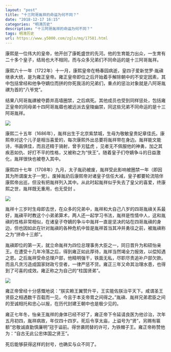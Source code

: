 ```yaml
---
layout: "post"
title: "十三阿哥胤祥的命运为何不同？"
date: "2018-12-17 16:15"
categories: "明清历史"
description: "十三阿哥胤祥的命运为何不同？"
tags: 明清历史
url: https://www.y5000.com/zgls/mq/17581.html
---
```






康熙是一位伟大的皇帝，他开创了康乾盛世的先河。他的生育能力出众，一生育有二十多个皇子，结局也大不相同，而与众多兄弟们不同命运的是十三阿哥胤祥。

康熙六十一年（1722年）十一月，康熙皇帝在畅春园病逝，皇四子爱新觉罗·胤禛继承大统，是为雍正皇帝。雍正皇帝即位之后开始着手解除朝中的不安定因素，其中包括曾经和他争夺嫡位而拼的你死我活的兄弟们，重点的惩治对象就是八阿哥胤禩为首的“八爷党”。

结果八阿哥胤禩被夺爵并高墙圈禁，之后病死。其他成员也受到同样惩处，包括雍正皇帝的同母弟十四阿哥胤禵也被远派去皇陵幽禁，同这些兄弟不同命运的是十三阿哥胤祥。

![](https://img.y5000.com/uploads/allimg/170321/1305556095-0.jpg)

康熙二十五年（1686年），胤祥出生于北京紫禁城，生母为敬敏皇贵妃章佳氏。康熙帝对这个儿子是相当喜爱的，每次康熙外出总要将胤祥带在身边。胤祥能文能诗，书画俱佳，而且还精于骑射，曾手刃猛虎
，见者无不佩服他的神勇，加之其疾恶如仇、好打不平的性格，又被称之为“侠王”。随着皇子们夺嫡争斗的日益激化，胤祥很快也被卷入其中。

康熙四十七年（1708年）九月，太子胤礽被废，胤祥受此影响被圈禁一年（即因其为所谓废太子一党）。废掉胤礽后康熙帝对诸皇子信任大减，皇子都要轮流陪伴康熙帝出巡，但没有把胤祥列入其中。从此时起胤祥似乎失去了皇父的喜爱，终康熙之世，胤祥既无重用，也无受封
。

![](https://img.y5000.com/uploads/allimg/170321/1305554621-1.jpg)

胤祥十三岁时生母即去世，在众多的兄弟中，胤祥和大自己八岁的四哥胤禛关系最好，胤禛平时教这个小弟弟算术，两人还一起学习书法，胤祥是性情中人，这和胤禛的性格非常相似，在诸皇子夺嫡的争斗中胤祥一直是坚决的站在四哥胤禛的身边，但也因如此在针对胤禛的各种危机中皆是胤祥首当其冲并勇往之前，被胤禛称之为“拼命十三郎”。

胤禛即位的第一天，就立命胤祥为四位总理事务大臣之一，同日晋升为和硕怡亲王。在遭受十几年冷落之后，得到雍正如此厚待，胤祥当然竭全力报效，以偿知遇之恩。之后胤祥受命总理户部，他精明强干，铁面无私，尽职尽责追补户部欠款。而且凡贪污造成国家财政亏空者，一律严惩不贷。雍正三年又命其治理水患，也得到了可喜的成效。雍正称之为自己的“柱国贤弟”。

![](https://img.y5000.com/uploads/allimg/170321/1305553048-2.jpg)

雍正帝曾经十分感慨地说：“朕实赖王翼赞升平，王实能佐朕治平天下。咸谓圣王贤臣之相遇数千百载而一见，今且于本支帝胄之间得之。”胤禛、胤祥兄弟君臣之间的至诚相托和忠心以报，在历代封建王朝中也是极少见的。

雍正七年冬，怡亲王胤祥的身体已经不好了，雍正帝下令延请良医为他诊治，次年五月初四，胤祥病故，年仅四十四岁。死后令享太庙，上谥号为“贤”，另赐有匾额“忠敬诚直勤慎廉明”冠于谥前。得世袭罔替的许可，为铁帽子王。雍正帝称赞他为：“自古无此公忠体国之贤王”。

死后能够获得这样的封号，也确实与众不同了。
